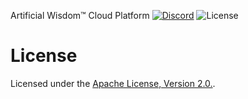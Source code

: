 Artificial Wisdom™ Cloud Platform
[![Discord](https://img.shields.io/discord/1018236355177881630?logoColor=7289da&style=for-the-badge&logo=discord)](https://discord.gg/9HS8WCPQ27)
![License](https://img.shields.io/github/license/artificialwisdomai/origin?logoColor=7289da&style=for-the-badge&logo=opensourceinitiative)

# License

Licensed under the [Apache License, Version 2.0.](./LICENSE).
